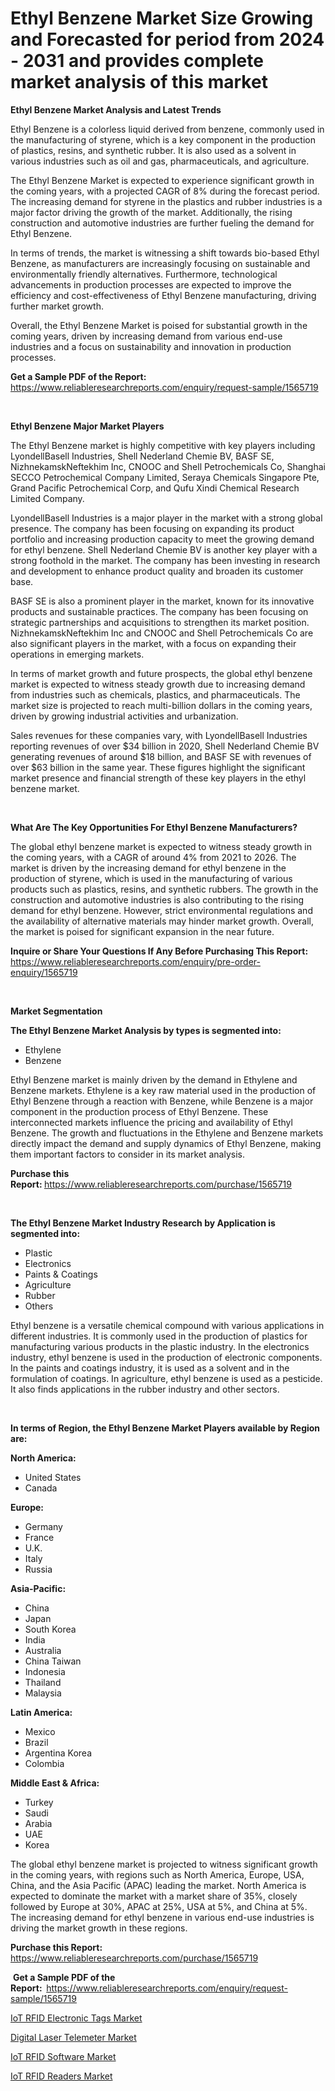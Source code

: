 <p><h1>Ethyl Benzene Market Size Growing and Forecasted for period from 2024 - 2031 and provides complete market analysis of this market</h1></p><p><strong>Ethyl Benzene Market Analysis and Latest Trends</strong></p>
<p><p>Ethyl Benzene is a colorless liquid derived from benzene, commonly used in the manufacturing of styrene, which is a key component in the production of plastics, resins, and synthetic rubber. It is also used as a solvent in various industries such as oil and gas, pharmaceuticals, and agriculture.</p><p>The Ethyl Benzene Market is expected to experience significant growth in the coming years, with a projected CAGR of 8% during the forecast period. The increasing demand for styrene in the plastics and rubber industries is a major factor driving the growth of the market. Additionally, the rising construction and automotive industries are further fueling the demand for Ethyl Benzene.</p><p>In terms of trends, the market is witnessing a shift towards bio-based Ethyl Benzene, as manufacturers are increasingly focusing on sustainable and environmentally friendly alternatives. Furthermore, technological advancements in production processes are expected to improve the efficiency and cost-effectiveness of Ethyl Benzene manufacturing, driving further market growth.</p><p>Overall, the Ethyl Benzene Market is poised for substantial growth in the coming years, driven by increasing demand from various end-use industries and a focus on sustainability and innovation in production processes.</p></p>
<p><strong>Get a Sample PDF of the Report:&nbsp;</strong> <a href="https://www.reliableresearchreports.com/enquiry/request-sample/1565719">https://www.reliableresearchreports.com/enquiry/request-sample/1565719</a></p>
<p>&nbsp;</p>
<p><strong>Ethyl Benzene Major Market Players</strong></p>
<p><p>The Ethyl Benzene market is highly competitive with key players including LyondellBasell Industries, Shell Nederland Chemie BV, BASF SE, NizhnekamskNeftekhim Inc, CNOOC and Shell Petrochemicals Co, Shanghai SECCO Petrochemical Company Limited, Seraya Chemicals Singapore Pte, Grand Pacific Petrochemical Corp, and Qufu Xindi Chemical Research Limited Company. </p><p>LyondellBasell Industries is a major player in the market with a strong global presence. The company has been focusing on expanding its product portfolio and increasing production capacity to meet the growing demand for ethyl benzene. Shell Nederland Chemie BV is another key player with a strong foothold in the market. The company has been investing in research and development to enhance product quality and broaden its customer base. </p><p>BASF SE is also a prominent player in the market, known for its innovative products and sustainable practices. The company has been focusing on strategic partnerships and acquisitions to strengthen its market position. NizhnekamskNeftekhim Inc and CNOOC and Shell Petrochemicals Co are also significant players in the market, with a focus on expanding their operations in emerging markets.</p><p>In terms of market growth and future prospects, the global ethyl benzene market is expected to witness steady growth due to increasing demand from industries such as chemicals, plastics, and pharmaceuticals. The market size is projected to reach multi-billion dollars in the coming years, driven by growing industrial activities and urbanization.</p><p>Sales revenues for these companies vary, with LyondellBasell Industries reporting revenues of over $34 billion in 2020, Shell Nederland Chemie BV generating revenues of around $18 billion, and BASF SE with revenues of over $63 billion in the same year. These figures highlight the significant market presence and financial strength of these key players in the ethyl benzene market.</p></p>
<p>&nbsp;</p>
<p><strong>What Are The Key Opportunities For Ethyl Benzene Manufacturers?</strong></p>
<p><p>The global ethyl benzene market is expected to witness steady growth in the coming years, with a CAGR of around 4% from 2021 to 2026. The market is driven by the increasing demand for ethyl benzene in the production of styrene, which is used in the manufacturing of various products such as plastics, resins, and synthetic rubbers. The growth in the construction and automotive industries is also contributing to the rising demand for ethyl benzene. However, strict environmental regulations and the availability of alternative materials may hinder market growth. Overall, the market is poised for significant expansion in the near future.</p></p>
<p><strong>Inquire or Share Your Questions If Any Before Purchasing This Report:</strong> <a href="https://www.reliableresearchreports.com/enquiry/pre-order-enquiry/1565719">https://www.reliableresearchreports.com/enquiry/pre-order-enquiry/1565719</a></p>
<p>&nbsp;</p>
<p><strong>Market Segmentation</strong></p>
<p><strong>The Ethyl Benzene Market Analysis by types is segmented into:</strong></p>
<p><ul><li>Ethylene</li><li>Benzene</li></ul></p>
<p><p>Ethyl Benzene market is mainly driven by the demand in Ethylene and Benzene markets. Ethylene is a key raw material used in the production of Ethyl Benzene through a reaction with Benzene, while Benzene is a major component in the production process of Ethyl Benzene. These interconnected markets influence the pricing and availability of Ethyl Benzene. The growth and fluctuations in the Ethylene and Benzene markets directly impact the demand and supply dynamics of Ethyl Benzene, making them important factors to consider in its market analysis.</p></p>
<p><strong>Purchase this Report:&nbsp;</strong><a href="https://www.reliableresearchreports.com/purchase/1565719">https://www.reliableresearchreports.com/purchase/1565719</a></p>
<p>&nbsp;</p>
<p><strong>The Ethyl Benzene Market Industry Research by Application is segmented into:</strong></p>
<p><ul><li>Plastic</li><li>Electronics</li><li>Paints & Coatings</li><li>Agriculture</li><li>Rubber</li><li>Others</li></ul></p>
<p><p>Ethyl benzene is a versatile chemical compound with various applications in different industries. It is commonly used in the production of plastics for manufacturing various products in the plastic industry. In the electronics industry, ethyl benzene is used in the production of electronic components. In the paints and coatings industry, it is used as a solvent and in the formulation of coatings. In agriculture, ethyl benzene is used as a pesticide. It also finds applications in the rubber industry and other sectors.</p></p>
<p>&nbsp;</p>
<p><strong>In terms of Region, the Ethyl Benzene Market Players available by Region are:</strong></p>
<p>
    <p> <strong> North America: </strong>
        <ul>
            <li>United States</li>
            <li>Canada</li>
        </ul>
        </p> 
    <p> <strong> Europe: </strong>
        <ul>
            <li>Germany</li>
            <li>France</li>
            <li>U.K.</li>
            <li>Italy</li>
            <li>Russia</li>
        </ul>
        </p> 
    <p> <strong> Asia-Pacific: </strong>
        <ul>
            <li>China</li>
            <li>Japan</li>
            <li>South Korea</li>
            <li>India</li>
            <li>Australia</li>
            <li>China Taiwan</li>
            <li>Indonesia</li>
            <li>Thailand</li>
            <li>Malaysia</li>
        </ul>
        </p> 
    <p> <strong> Latin America: </strong>
        <ul>
            <li>Mexico</li>
            <li>Brazil</li>
            <li>Argentina Korea</li>
            <li>Colombia</li>
        </ul>
        </p> 
    <p> <strong> Middle East & Africa: </strong>
        <ul>
            <li>Turkey</li>
            <li>Saudi</li>
            <li>Arabia</li>
            <li>UAE</li>
            <li>Korea</li>
        </ul>
    </p>
    </p>
<p><p>The global ethyl benzene market is projected to witness significant growth in the coming years, with regions such as North America, Europe, USA, China, and the Asia Pacific (APAC) leading the market. North America is expected to dominate the market with a market share of 35%, closely followed by Europe at 30%, APAC at 25%, USA at 5%, and China at 5%. The increasing demand for ethyl benzene in various end-use industries is driving the market growth in these regions.</p></p>
<p><strong>Purchase this Report: </strong><a href="https://www.reliableresearchreports.com/purchase/1565719">https://www.reliableresearchreports.com/purchase/1565719</a></p>
<p>&nbsp;<strong>Get a Sample PDF of the Report:&nbsp;&nbsp;</strong><a href="https://www.reliableresearchreports.com/enquiry/request-sample/1565719">https://www.reliableresearchreports.com/enquiry/request-sample/1565719</a></p>
<p><strong></strong></p>
<p><p><a href="https://view.publitas.com/reportprime-1/iot-rfid-electronic-tags-market-centers-on-aspects-such-as-market-growth-market-share-market-opportunity-and-projected-forecasts-spanning-from-2023-to-2030/">IoT RFID Electronic Tags Market</a></p><p><a href="https://summer-dogwood-3e9.notion.site/Digital-Laser-Telemeter-Market-Size-Growth-Outlook-from-2024-to-2031-projecting-at-Market-s-Trends-ea70a6fd2b1449bfae2c25c211eed94e">Digital Laser Telemeter Market</a></p><p><a href="https://view.publitas.com/reportprime-1/iot-rfid-software-market-size-share-trends-analysis-report-by-application-regional-outlook-competitive-strategies-and-segment-forecasts-2023-2030/">IoT RFID Software Market</a></p><p><a href="https://view.publitas.com/reportprime-1/iot-rfid-readers-market-research-report-forecasted-for-period-from-2023-2030-by-market-type-market-application-and-region/">IoT RFID Readers Market</a></p></p>